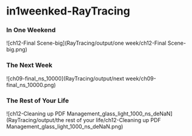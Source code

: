 # in1weenked-RayTracing



### In One Weekend

![ch12-Final Scene-big](RayTracing/output/one week/ch12-Final Scene-big.png)

### The Next Week
![ch09-final_ns_10000](RayTracing/output/next week/ch09-final_ns_10000.png)


### The Rest of Your Life
![ch12-Cleaning up PDF Management_glass_light_1000_ns_deNaN](RayTracing/output/the rest of your life/ch12-Cleaning up PDF Management_glass_light_1000_ns_deNaN.png)
